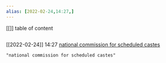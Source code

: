 ```yaml
---
alias: [2022-02-24,14:27,]
---
```

[[]]
table of content
```toc
```

[[2022-02-24]] 14:27
[national commission for scheduled castes](http://ncsc.nic.in/)
```query
"national commission for scheduled castes"
```